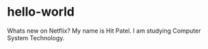 # hello-world
Whats new on Netflix?
My name is Hit Patel.
I am studying Computer System Technology.
